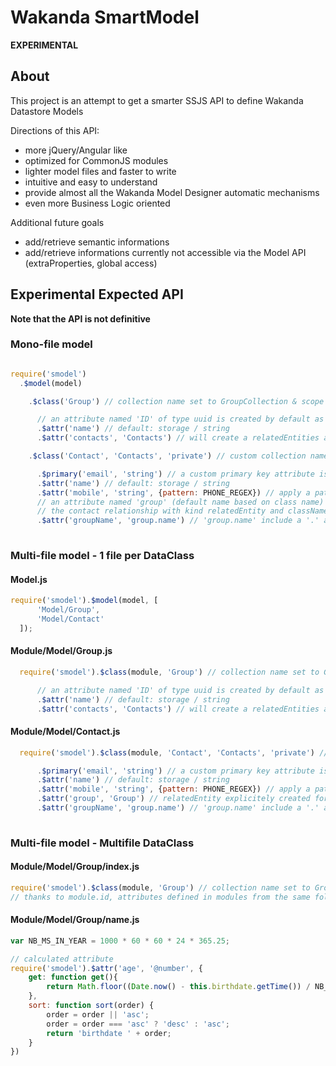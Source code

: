 # Wakanda SmartModel

**EXPERIMENTAL**

## About

This project is an attempt to get a smarter SSJS API to define Wakanda Datastore Models

Directions of this API:

* more jQuery/Angular like
* optimized for CommonJS modules
* lighter model files and faster to write
* intuitive and easy to understand
* provide almost all the Wakanda Model Designer automatic mechanisms
* even more Business Logic oriented

Additional future goals

* add/retrieve semantic informations
* add/retrieve informations currently not accessible via the Model API (extraProperties, global access)

## Experimental Expected API

**Note that the API is not definitive**

### Mono-file model

```javascript

require('smodel')
  .$model(model)

    .$class('Group') // collection name set to GroupCollection & scope to public

      // an attribute named 'ID' of type uuid is created by default as primary key
      .$attr('name') // default: storage / string
      .$attr('contacts', 'Contacts') // will create a relatedEntities attribute once Contacts is found

    .$class('Contact', 'Contacts', 'private') // custom collection name & scope private

      .$primary('email', 'string') // a custom primary key attribute is created
      .$attr('name') // default: storage / string
      .$attr('mobile', 'string', {pattern: PHONE_REGEX}) // apply a pattern for expected values
      // an attribute named 'group' (default name based on class name) as automatically been created by 
      // the contact relationship with kind relatedEntity and className Group
      .$attr('groupName', 'group.name') // 'group.name' include a '.' and start by an attribute name -> alias
 
```


### Multi-file model - 1 file per DataClass

#### Model.js
```javascript
require('smodel').$model(model, [
      'Model/Group',
      'Model/Contact'
  ]);

```

#### Module/Model/Group.js

```javascript
  require('smodel').$class(module, 'Group') // collection name set to GroupCollection & scope to public

      // an attribute named 'ID' of type uuid is created by default as primary key
      .$attr('name') // default: storage / string
      .$attr('contacts', 'Contacts') // will create a relatedEntities attribute once Contacts is found
```

#### Module/Model/Contact.js

```javascript
  require('smodel').$class(module, 'Contact', 'Contacts', 'private') // custom collection name & scope private

      .$primary('email', 'string') // a custom primary key attribute is created
      .$attr('name') // default: storage / string
      .$attr('mobile', 'string', {pattern: PHONE_REGEX}) // apply a pattern for expected values
      .$attr('group', 'Group') // relatedEntity explicitely created for better understanding
      .$attr('groupName', 'group.name') // 'group.name' include a '.' and start by an attribute name -> alias
 
```

### Multi-file model - Multifile DataClass 


#### Module/Model/Group/index.js
```javascript
require('smodel').$class(module, 'Group') // collection name set to GroupCollection & scope to public
// thanks to module.id, attributes defined in modules from the same folder
```
#### Module/Model/Group/name.js
```javascript
var NB_MS_IN_YEAR = 1000 * 60 * 60 * 24 * 365.25;

// calculated attribute
require('smodel').$attr('age', '@number', {
    get: function get(){
        return Math.floor((Date.now() - this.birthdate.getTime()) / NB_MS_IN_YEAR);
    },
    sort: function sort(order) {
        order = order || 'asc';
        order = order === 'asc' ? 'desc' : 'asc';
        return 'birthdate ' + order;
    }
}) 
